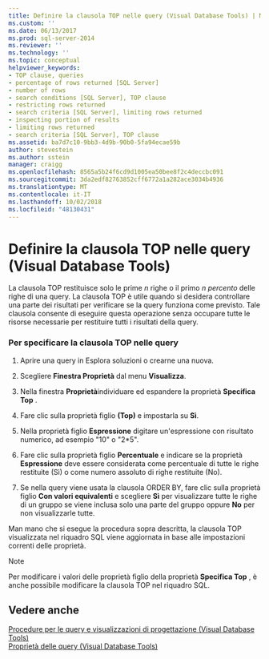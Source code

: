 ```yaml
---
title: Definire la clausola TOP nelle query (Visual Database Tools) | Microsoft Docs
ms.custom: ''
ms.date: 06/13/2017
ms.prod: sql-server-2014
ms.reviewer: ''
ms.technology: ''
ms.topic: conceptual
helpviewer_keywords:
- TOP clause, queries
- percentage of rows returned [SQL Server]
- number of rows
- search conditions [SQL Server], TOP clause
- restricting rows returned
- search criteria [SQL Server], limiting rows returned
- inspecting portion of results
- limiting rows returned
- search criteria [SQL Server], TOP clause
ms.assetid: ba7d7c10-9bb3-4d9b-90b0-5fa94ecae59b
author: stevestein
ms.author: sstein
manager: craigg
ms.openlocfilehash: 8565a5b24f6cd9d1005ea50bee8f2c4deccbc091
ms.sourcegitcommit: 3da2edf82763852cff6772a1a282ace3034b4936
ms.translationtype: MT
ms.contentlocale: it-IT
ms.lasthandoff: 10/02/2018
ms.locfileid: "48130431"
---
```

# <a name="specify-the-top-clause-in-queries-visual-database-tools"></a>Definire la clausola TOP nelle query (Visual Database Tools)
  La clausola TOP restituisce solo le prime *n* righe o il primo *n percento* delle righe di una query. La clausola TOP è utile quando si desidera controllare una parte dei risultati per verificare se la query funziona come previsto. Tale clausola consente di eseguire questa operazione senza occupare tutte le risorse necessarie per restituire tutti i risultati della query.  
  
### <a name="to-specify-the-top-clause-in-queries"></a>Per specificare la clausola TOP nelle query  
  
1.  Aprire una query in Esplora soluzioni o crearne una nuova.  
  
2.  Scegliere **Finestra Proprietà** dal menu **Visualizza**.  
  
3.  Nella finestra **Proprietà**individuare ed espandere la proprietà **Specifica Top** .  
  
4.  Fare clic sulla proprietà figlio **(Top)** e impostarla su **Sì**.  
  
5.  Nella proprietà figlio **Espressione** digitare un'espressione con risultato numerico, ad esempio "10" o "2*5".  
  
6.  Fare clic sulla proprietà figlio **Percentuale** e indicare se la proprietà **Espressione** deve essere considerata come percentuale di tutte le righe restituite (Sì) o come numero assoluto di righe restituite (No).  
  
7.  Se nella query viene usata la clausola ORDER BY, fare clic sulla proprietà figlio **Con valori equivalenti** e scegliere **Sì** per visualizzare tutte le righe di un gruppo se viene inclusa solo una parte del gruppo oppure **No** per non visualizzarle tutte.  
  
 Man mano che si esegue la procedura sopra descritta, la clausola TOP visualizzata nel riquadro SQL viene aggiornata in base alle impostazioni correnti delle proprietà.  
  
> [!NOTE]  
>  Per modificare i valori delle proprietà figlio della proprietà **Specifica Top** , è anche possibile modificare la clausola TOP nel riquadro SQL.  
  
## <a name="see-also"></a>Vedere anche  
 [Procedure per le query e visualizzazioni di progettazione &#40;Visual Database Tools&#41;](visual-database-tools.md)   
 [Proprietà delle query &#40;Visual Database Tools&#41;](query-properties-visual-database-tools.md)  
  
  
